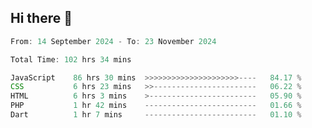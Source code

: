 ## Hi there 👋
<!--START_SECTION:Muni-->

```Javascript
From: 14 September 2024 - To: 23 November 2024

Total Time: 102 hrs 34 mins

JavaScript    86 hrs 30 mins  >>>>>>>>>>>>>>>>>>>>>----   84.17 %
CSS           6 hrs 23 mins   >>-----------------------   06.22 %
HTML          6 hrs 3 mins    >------------------------   05.90 %
PHP           1 hr 42 mins    -------------------------   01.66 %
Dart          1 hr 7 mins     -------------------------   01.10 %
```

<!--END_SECTION:Muni-->
